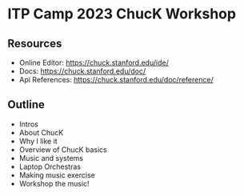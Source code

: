 # ITP Camp 2023 ChucK Workshop

## Resources

- Online Editor: https://chuck.stanford.edu/ide/
- Docs: https://chuck.stanford.edu/doc/
- Api References: https://chuck.stanford.edu/doc/reference/

## Outline

- Intros
- About ChucK
- Why I like it
- Overview of ChucK basics
- Music and systems
- Laptop Orchestras
- Making music exercise
- Workshop the music!
